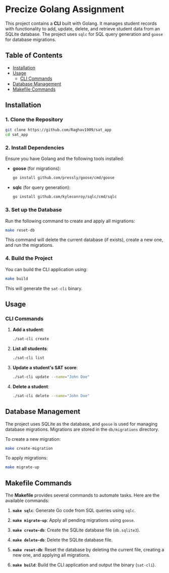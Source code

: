 # Precize Golang Assignment

This project contains a **CLI** built with Golang. It manages student records with functionality to add, update, delete, and retrieve student data from an SQLite database. The project uses `sqlc` for SQL query generation and `goose` for database migrations.

## Table of Contents

- [Installation](#installation)
- [Usage](#usage)
  - [CLI Commands](#cli-commands)
- [Database Management](#database-management)
- [Makefile Commands](#makefile-commands)

## Installation

### 1. Clone the Repository

```bash
git clone https://github.com/Raghav1909/sat_app
cd sat_app
```

### 2. Install Dependencies

Ensure you have Golang and the following tools installed:

- **goose** (for migrations):

  ```bash
  go install github.com/pressly/goose/cmd/goose
  ```

- **sqlc** (for query generation):

  ```bash
  go install github.com/kyleconroy/sqlc/cmd/sqlc
  ```

### 3. Set up the Database

Run the following command to create and apply all migrations:

```bash
make reset-db
```

This command will delete the current database (if exists), create a new one, and run the migrations.

### 4. Build the Project

You can build the CLI application using:

```bash
make build
```

This will generate the `sat-cli` binary.

## Usage

### CLI Commands

1. **Add a student**:

   ```bash
   ./sat-cli create
   ```

2. **List all students**:

   ```bash
   ./sat-cli list
   ```

3. **Update a student's SAT score**:

   ```bash
   ./sat-cli update --name="John Doe"
   ```

4. **Delete a student**:

   ```bash
   ./sat-cli delete --name="John Doe"
   ```
## Database Management

The project uses SQLite as the database, and `goose` is used for managing database migrations. Migrations are stored in the `db/migrations` directory.

To create a new migration:

```bash
make create-migration
```

To apply migrations:

```bash
make migrate-up
```

## Makefile Commands

The **Makefile** provides several commands to automate tasks. Here are the available commands:

1. **`make sqlc`**: Generate Go code from SQL queries using `sqlc`.
   
2. **`make migrate-up`**: Apply all pending migrations using `goose`.

3. **`make create-db`**: Create the SQLite database file (`db.sqlite3`).

4. **`make delete-db`**: Delete the SQLite database file.

5. **`make reset-db`**: Reset the database by deleting the current file, creating a new one, and applying all migrations.

6. **`make build`**: Build the CLI application and output the binary (`sat-cli`).

